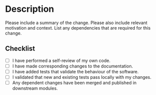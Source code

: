 # Description

Please include a summary of the change. Please also include relevant motivation and context. List any dependencies that are required for this change.

## Checklist

- [ ] I have performed a self-review of my own code.
- [ ] I have made corresponding changes to the documentation.
- [ ] I have added tests that validate the behaviour of the software.
- [ ] I validated that new and existing tests pass locally with my changes.
- [ ] Any dependent changes have been merged and published in downstream modules.